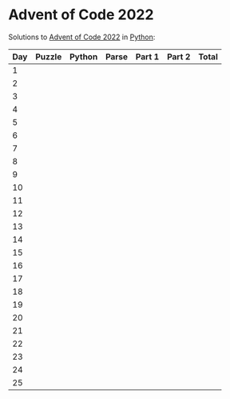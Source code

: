 # Advent of Code 2022

Solutions to [Advent of Code 2022](https://adventofcode.com/2022/) in [Python](https://www.python.org/):

| Day  | Puzzle | Python | Parse | Part 1 | Part 2 | Total |
| :--- | :----- | :----- | ----: | -----: | -----: | ----: |
| 1    |        |        |       |        |        |       |
| 2    |        |        |       |        |        |       |
| 3    |        |        |       |        |        |       |
| 4    |        |        |       |        |        |       |
| 5    |        |        |       |        |        |       |
| 6    |        |        |       |        |        |       |
| 7    |        |        |       |        |        |       |
| 8    |        |        |       |        |        |       |
| 9    |        |        |       |        |        |       |
| 10   |        |        |       |        |        |       |
| 11   |        |        |       |        |        |       |
| 12   |        |        |       |        |        |       |
| 13   |        |        |       |        |        |       |
| 14   |        |        |       |        |        |       |
| 15   |        |        |       |        |        |       |
| 16   |        |        |       |        |        |       |
| 17   |        |        |       |        |        |       |
| 18   |        |        |       |        |        |       |
| 19   |        |        |       |        |        |       |
| 20   |        |        |       |        |        |       |
| 21   |        |        |       |        |        |       |
| 22   |        |        |       |        |        |       |
| 23   |        |        |       |        |        |       |
| 24   |        |        |       |        |        |       |
| 25   |        |        |       |        |        |       |
